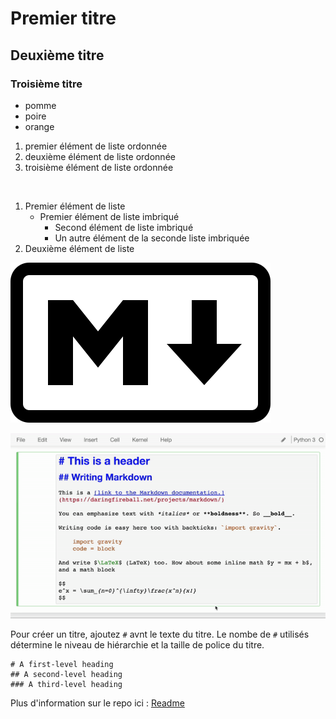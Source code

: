 # Premier titre
## Deuxième titre
### Troisième titre

- pomme
- poire
- orange

1. premier élément de liste ordonnée
1. deuxième élément de liste ordonnée
1. troisième élément de liste ordonnée

<br>

1. Premier élément de liste
    - Premier élément de liste imbriqué 
        - Second élément de liste imbriqué
        - Un autre élément de la seconde liste imbriquée
1. Deuxième élément de liste 



![Markdown Logo](Markdown-mark.svg)


![Markdown gif](markdown.gif)

Pour créer un titre, ajoutez `#` avnt le texte du titre. Le nombe de `#` utilisés détermine le niveau de hiérarchie et la taille de police du titre.
````
# A first-level heading
## A second-level heading
### A third-level heading
````
Plus d'information sur le repo ici :  [Readme](Readme.md)